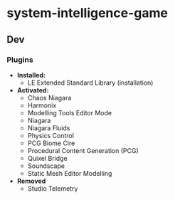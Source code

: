 # system-intelligence-game

## Dev

### Plugins

- **Installed:**
  - LE Extended Standard Library (installation)
- **Activated:**
  - Chaos Niagara
  - Harmonix
  - Modelling Tools Editor Mode
  - Niagara
  - Niagara Fluids
  - Physics Control
  - PCG Biome Cire
  - Procedural Content Generation (PCG)
  - Quixel Bridge
  - Soundscape
  - Static Mesh Editor Modelling
- **Removed**
  - Studio Telemetry
